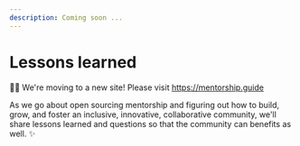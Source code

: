 ```yaml
---
description: Coming soon ...
---
```


# Lessons learned

👋🏽 We're moving to a new site! Please visit https://mentorship.guide

As we go about open sourcing mentorship and figuring out how to build, grow, and foster an inclusive, innovative, collaborative community, we'll share lessons learned and questions so that the community can benefits as well. :sparkles:&#x20;
